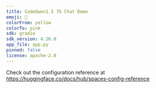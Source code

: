 ```yaml
---
title: CodeQwen1.5 7b Chat Demo
emoji: 🐠
colorFrom: yellow
colorTo: pink
sdk: gradio
sdk_version: 4.26.0
app_file: app.py
pinned: false
license: apache-2.0
---
```


Check out the configuration reference at https://huggingface.co/docs/hub/spaces-config-reference
